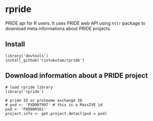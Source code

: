 # rpride
PRIDE api for R users. It uses PRIDE web API using `httr` package to download meta informations about PRIDE projects.

## Install
```{R}
library('devtools')
install_github('rintukutum/rpride')
```

## Download information about a PRIDE project
```{R}
# load rpride library
library('rpride')

# pride ID or proteome exchange ID
# pxd <- 'PXD007997' # this is a MassIVE id
pxd <- 'PXD000561'
project.info <- get.project.detail(pxd = pxd)

```

